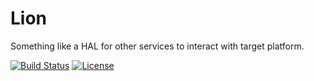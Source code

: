 # Lion

Something like a HAL for other services to interact with target platform.

[![Build Status][travis-badge]][travis-link]
[![License][license-badge]][license-link]

[travis-badge]:     https://travis-ci.org/pashinov/lion.svg?branch=develop
[travis-link]:      https://travis-ci.org/pashinov/lion
[license-badge]:    https://img.shields.io/badge/license-MIT-blue.svg
[license-link]:     https://github.com/pashinov/lion/blob/develop/LICENSE
